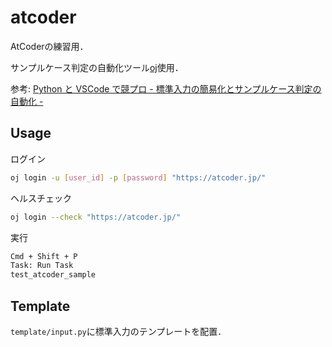# atcoder
AtCoderの練習用．

サンプルケース判定の自動化ツール[oj](https://github.com/online-judge-tools/oj)使用．

参考: [Python と VSCode で競プロ - 標準入力の簡易化とサンプルケース判定の自動化 -](https://qiita.com/ajim/items/4d350710ba70056f5f6f)

## Usage
ログイン
```sh
oj login -u [user_id] -p [password] "https://atcoder.jp/"
```

ヘルスチェック
```sh
oj login --check "https://atcoder.jp/"
```

実行
```sh
Cmd + Shift + P
Task: Run Task
test_atcoder_sample
```

## Template
`template/input.py`に標準入力のテンプレートを配置．